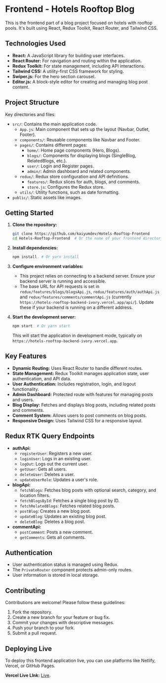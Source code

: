 # Frontend - Hotels Rooftop Blog

This is the frontend part of a blog project focused on hotels with rooftop pools. It's built using React, Redux Toolkit, React Router, and Tailwind CSS.

## Technologies Used

*   **React:** A JavaScript library for building user interfaces.
*   **React Router:** For navigation and routing within the application.
*   **Redux Toolkit:**  For state management, including API interactions.
*   **Tailwind CSS:** A utility-first CSS framework for styling.
*   **Swiper.js:** For the hero section carousel.
*   **Editor.js:** A block-style editor for creating and managing blog post content.

## Project Structure

Key directories and files:

*   `src/`: Contains the main application code.
    *   `App.js`: Main component that sets up the layout (Navbar, Outlet, Footer).
    *   `components/`: Reusable components like Navbar and Footer.
    *   `pages/`: Contains different pages:
        *   `home/`: Home page components (Hero, Blogs).
        *   `blogs/`: Components for displaying blogs (SingleBlog, RelatedBlogs, etc.).
        *   `user/`: Login and Register pages.
        *   `admin/`: Admin dashboard and related components.
    *   `redux/`: Redux store configuration and API definitions.
        *   `features/`:  Redux slices for auth, blogs, and comments.
        *   `store.js`: Configures the Redux store.
    *   `utils/`: Utility functions, such as date formatting.
*   `public/`: Static assets like images.

## Getting Started

1.  **Clone the repository:**

    ```bash
    git clone https://github.com/kaiyumdev/Hotels-Rooftop-Frontend
    cd Hotels-Rooftop-Frontend  # Or the name of your frontend directory
    ```

2.  **Install dependencies:**

    ```bash
    npm install  # Or yarn install
    ```

3.  **Configure environment variables:**

    *   This project relies on connecting to a backend server. Ensure your backend server is running and accessible.
    *   The base URL for API requests is set in `redux/features/blogs/blogsApi.js`, `redux/features/auth/authApi.js` and `redux/features/comments/commentApi.js` (currently `https://hotels-rooftop-backend-ivory.vercel.app/api/`).  Update these if your backend is running on a different address.

4.  **Start the development server:**

    ```bash
    npm start  # Or yarn start
    ```

    This will start the application in development mode, typically on `https://hotels-rooftop-backend-ivory.vercel.app`.

## Key Features

*   **Dynamic Routing:**  Uses React Router to handle different routes.
*   **State Management:** Redux Toolkit manages application state, user authentication, and API data.
*   **User Authentication:** Includes registration, login, and logout functionality.
*   **Admin Dashboard:** Protected route with features for managing posts and users.
*   **Blog Display:** Fetches and displays blog posts, including related posts and comments.
*   **Comment System:** Allows users to post comments on blog posts.
*   **Responsive Design:** Uses Tailwind CSS for a responsive layout.

## Redux RTK Query Endpoints

*   **authApi:**
    *   `registerUser`: Registers a new user.
    *   `loginUser`: Logs in an existing user.
    *   `logOut`: Logs out the current user.
    *   `getUser`: Gets all users.
    *   `deleteUser`: Deletes a user.
    *   `updateUserRole`: Updates a user's role.
*   **blogApi:**
    *   `fetchBlogs`: Fetches blog posts with optional search, category, and location filters.
    *   `fetchBlogsById`: Fetches a single blog post by ID.
    *   `fetchRelatedBlogs`: Fetches related blog posts.
    *   `postBlog`: Creates a new blog post.
    *   `updateBlog`: Updates an existing blog post.
    *   `deleteBlog`: Deletes a blog post.
*   **commentApi:**
    *   `postComment`: Posts a new comment.
    *   `getComments`: Gets all comments.

## Authentication

*   User authentication status is managed using Redux.
*   The `PrivateRouter` component protects admin-only routes.
*   User information is stored in local storage.

## Contributing

Contributions are welcome!  Please follow these guidelines:

1.  Fork the repository.
2.  Create a new branch for your feature or bug fix.
3.  Commit your changes with descriptive messages.
4.  Push your branch to your fork.
5.  Submit a pull request.

## Deploying Live

To deploy this frontend application live, you can use platforms like Netlify, Vercel, or GitHub Pages. 

 **Vercel Live LInk:** [Live](https://hotels-rooftop-frontend.vercel.app/).